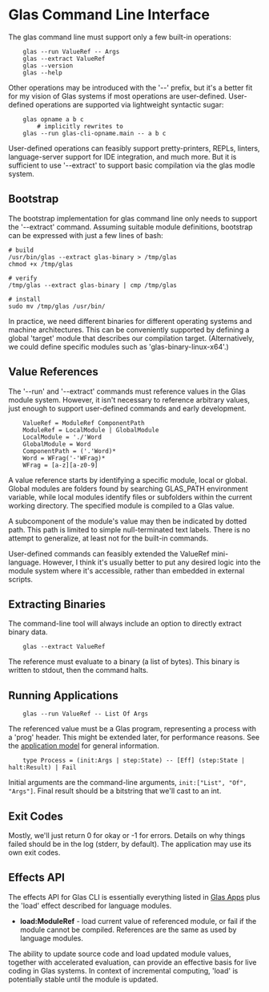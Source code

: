# Glas Command Line Interface

The glas command line must support only a few built-in operations:

        glas --run ValueRef -- Args
        glas --extract ValueRef
        glas --version
        glas --help

Other operations may be introduced with the '--' prefix, but it's a better fit for my vision of Glas systems if most operations are user-defined. User-defined operations are supported via lightweight syntactic sugar:

        glas opname a b c 
            # implicitly rewrites to
        glas --run glas-cli-opname.main -- a b c

User-defined operations can feasibly support pretty-printers, REPLs, linters, language-server support for IDE integration, and much more. But it is sufficient to use '--extract' to support basic compilation via the glas modle system.

## Bootstrap

The bootstrap implementation for glas command line only needs to support the '--extract' command. Assuming suitable module definitions, bootstrap can be expressed with just a few lines of bash:

    # build
    /usr/bin/glas --extract glas-binary > /tmp/glas
    chmod +x /tmp/glas

    # verify
    /tmp/glas --extract glas-binary | cmp /tmp/glas

    # install
    sudo mv /tmp/glas /usr/bin/

In practice, we need different binaries for different operating systems and machine architectures. This can be conveniently supported by defining a global 'target' module that describes our compilation target. (Alternatively, we could define specific modules such as 'glas-binary-linux-x64'.)

## Value References

The '--run' and '--extract' commands must reference values in the Glas module system. However, it isn't necessary to reference arbitrary values, just enough to support user-defined commands and early development.

        ValueRef = ModuleRef ComponentPath
        ModuleRef = LocalModule | GlobalModule
        LocalModule = './'Word
        GlobalModule = Word
        ComponentPath = ('.'Word)*
        Word = WFrag('-'WFrag)*
        WFrag = [a-z][a-z0-9]
 
A value reference starts by identifying a specific module, local or global. Global modules are folders found by searching GLAS_PATH environment variable, while local modules identify files or subfolders within the current working directory. The specified module is compiled to a Glas value.

A subcomponent of the module's value may then be indicated by dotted path. This path is limited to simple null-terminated text labels. There is no attempt to generalize, at least not for the built-in commands. 

User-defined commands can feasibly extended the ValueRef mini-language. However, I think it's usually better to put any desired logic into the module system where it's accessible, rather than embedded in external scripts.

## Extracting Binaries

The command-line tool will always include an option to directly extract binary data. 

        glas --extract ValueRef

The reference must evaluate to a binary (a list of bytes). This binary is written to stdout, then the command halts.

## Running Applications

        glas --run ValueRef -- List Of Args

The referenced value must be a Glas program, representing a process with a 'prog' header. This might be extended later, for performance reasons. See the [application model](GlasApps.md) for general information.

        type Process = (init:Args | step:State) -- [Eff] (step:State | halt:Result) | Fail

Initial arguments are the command-line arguments, `init:["List", "Of", "Args"]`. Final result should be a bitstring that we'll cast to an int. 

## Exit Codes

Mostly, we'll just return 0 for okay or -1 for errors. Details on why things failed should be in the log (stderr, by default). The application may use its own exit codes.

## Effects API

The effects API for Glas CLI is essentially everything listed in [Glas Apps](GlasApps.md) plus the 'load' effect described for language modules.

* **load:ModuleRef** - load current value of referenced module, or fail if the module cannot be compiled. References are the same as used by language modules.

The ability to update source code and load updated module values, together with accelerated evaluation, can provide an effective basis for live coding in Glas systems. In context of incremental computing, 'load' is potentially stable until the module is updated.
